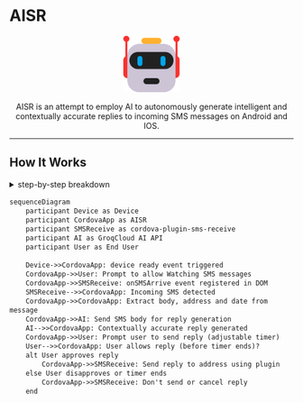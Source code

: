 # AISR



<p align="center">
  <img width="100" height="100" src="https://github.com/MurageKabui/AISR/blob/main/AISR.png?raw=true"><br>
</p>

<p align="center">
	AISR is an attempt to employ AI to autonomously generate intelligent and contextually accurate replies to incoming SMS messages on Android and IOS.
</p>

---



## How It Works

<details>
  
  <summary>step-by-step breakdown</summary>
  
  
1. **Device Initialization**: 
   - The app is launched, `deviceready` event is fired, it signifies the app is ready to interact with native plugins and features via cordova.

2. **Registering the SMS Listener**:
   - After firing the `deviceready` event, if SMS watching is started, an event listener ``onSMSArrive`` from ``cordova-plugin-sms-receive`` is registered. This listener is responsible for detecting incoming SMS messages on the host device.
   
   > This is assuming that the Phone and SMS permission is allowed.

3. **Capturing Incoming SMS**:
   - When a new SMS message is detected, `onSMSArrive` event is triggered.  We proceed to extract the SMS data, specifically the message body, sender's address and the current date.

4. **AI-Powered Response Generation**:
   - The extracted SMS body along with the last nth messages are sent to Groqcloud AI API for analysis in order to generate a contextually accurate reply.
   
   A customized system prompt is also used at this point to allow a personalized reply for the received message.

5. **User Interaction**:
   - After the AI generates a reply, the app prompts the user to review and approve the response. An adjustable timer is initiated, giving the user a specified amount of time to approve or modify the reply.

6. **Automated Reply**:
   - If the user approves the AI-generated reply within the given time, the app uses the SMS plugin to send the reply back to the original sender. If the timer expires without user intervention, the app can either send the reply automatically or cancel the operation based on predefined settings.

> This process allows for a smooth and automated interaction with SMS messages, enhancing the user experience by combining native device features with advanced AI capabilities.

  
</details>

```mermaid
sequenceDiagram
    participant Device as Device
    participant CordovaApp as AISR
    participant SMSReceive as cordova-plugin-sms-receive
    participant AI as GroqCloud AI API
    participant User as End User

    Device->>CordovaApp: device ready event triggered
    CordovaApp->>User: Prompt to allow Watching SMS messages
    CordovaApp->>SMSReceive: onSMSArrive event registered in DOM
    SMSReceive-->>CordovaApp: Incoming SMS detected
    CordovaApp->>CordovaApp: Extract body, address and date from message
    CordovaApp->>AI: Send SMS body for reply generation
    AI-->>CordovaApp: Contextually accurate reply generated
    CordovaApp->>User: Prompt user to send reply (adjustable timer)
    User-->>CordovaApp: User allows reply (before timer ends)?
    alt User approves reply
        CordovaApp->>SMSReceive: Send reply to address using plugin
    else User disapproves or timer ends
        CordovaApp->>SMSReceive: Don't send or cancel reply
    end
```